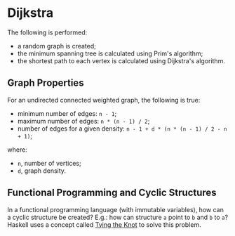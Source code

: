 # Dijkstra

The following is performed:

- a random graph is created;
- the minimum spanning tree is calculated using Prim's algorithm;
- the shortest path to each vertex is calculated using Dijkstra's algorithm.

## Graph Properties

For an undirected connected weighted graph, the following is true:

- minimum number of edges: `n - 1`;
- maximum number of edges: `n * (n - 1) / 2`;
- number of edges for a given density: `n - 1 + d * (n * (n - 1) / 2 - n + 1)`;

where:

- `n`, number of vertices;
- `d`, graph density.

## Functional Programming and Cyclic Structures

In a functional programming language (with immutable variables), how can a cyclic structure be created? E.g.: how can structure `a` point to `b` and `b` to `a`? Haskell uses a concept called [Tying the Knot](https://wiki.haskell.org/Tying_the_Knot) to solve this problem.
